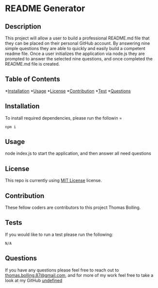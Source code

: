 # README Generator

  ## Description
  This project will allow a user to build a professional README.md file that they can be placed on their personal GitHub account. By answering nine simple questions they are able to quickly and easily build a competent readme file. Once a user initializes the application via node.js they are prompted to answer the selected nine questions, and once completed the README.md file is created.

  ## Table of Contents
  
  *[Installation](#installation)
  *[Usage](#usage)
  *[License](#license)
  *[Contribution](#contribution)
  *[Test](#test)
  *[Questions](#questions)

  ## Installation

  To install required dependencies, please run the followin = 

  `
    npm i
  `

  ## Usage

  node index.js to start the application, and then answer all need questions

  ## License

  This repo is currently using [MIT License](LICENSE.txt) license.

  ## Contribution

  These fellow coders are contributors to this project Thomas Bolling.

  ## Tests

  If you would like to run a test please run the following:

  `
  N/A
  `

  ## Questions

  If you have any questions please feel free to reach out to [thomas.bolling.87@gmail.com](mailto:thomas.bolling.87@gmail.com), and for more of my work feel free to take a look at my GitHub [undefined](https://github.com/undefined)

